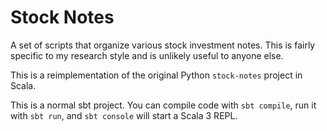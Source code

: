 # Stock Notes

A set of scripts that organize various stock investment notes.  This is fairly specific to my research style and is unlikely useful to anyone else.

This is a reimplementation of the original Python `stock-notes` project in Scala.

This is a normal sbt project. You can compile code with `sbt compile`, run it with `sbt run`, and `sbt console` will start a Scala 3 REPL.
